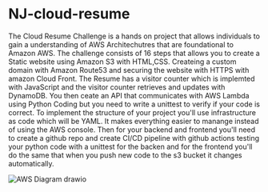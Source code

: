 # NJ-cloud-resume

The Cloud Resume Challenge is a hands on project that allows individuals to gain a understanding of AWS Architechutres that are foundational to Amazon AWS.
The challenge consists of 16 steps that allows you to create a Static website using Amazon S3 with HTML,CSS. Createing a custom domain with Amazon Route53 and securing the website with HTTPS with amazon Cloud Front.
The Resume has a visitor counter which is implemted with JavaScript and the visitor counter retrieves and updates with DynamoDB. You then ceate an API that communicates with AWS Lambda using Python Coding but you need to write a unittest to verify if your code is correct. To implement the structure of your project you'll use infrastructure as code which will be YAML. It makes everything easier to manange instead of using the AWS console. Then for your backend and frontend you'll need to create a github repo and create CI/CD pipeline with github actions testing your python code with a unittest for the backen and for the frontend you'll do the same that when you push new code to the s3 bucket it changes automatically.



![AWS Diagram drawio](https://user-images.githubusercontent.com/103969201/229265309-696fd2a0-13c9-4f7e-b95c-05c368a939bf.png)
